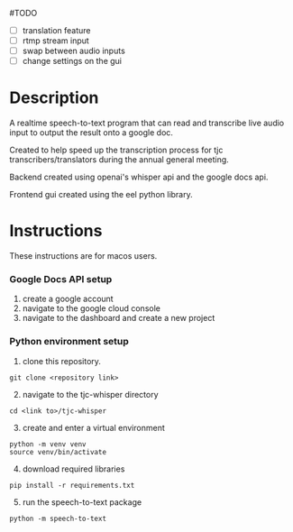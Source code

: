 #TODO

- [ ] translation feature
- [ ] rtmp stream input
- [ ] swap between audio inputs
- [ ] change settings on the gui 

# Description

A realtime speech-to-text program that can read and transcribe live audio input to output the result onto a google doc.


Created to help speed up the transcription process for tjc transcribers/translators during the annual general meeting.


Backend created using openai's whisper api and the google docs api.


Frontend gui created using the eel python library.

# Instructions

These instructions are for macos users.

### Google Docs API setup

1. create a google account
2. navigate to the google cloud console
3. navigate to the dashboard and create a new project

### Python environment setup

1. clone this repository.
```
git clone <repository link>
```
2.  navigate to the tjc-whisper directory
```
cd <link to>/tjc-whisper
```
3. create and enter a virtual environment
```
python -m venv venv
source venv/bin/activate
```
4. download required libraries
```
pip install -r requirements.txt
```
5. run the speech-to-text package
```
python -m speech-to-text
```
